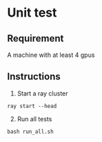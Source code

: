 # Unit test

## Requirement
A machine with at least 4 gpus

## Instructions

1. Start a ray cluster
```
ray start --head
```
2. Run all tests
```
bash run_all.sh
```
